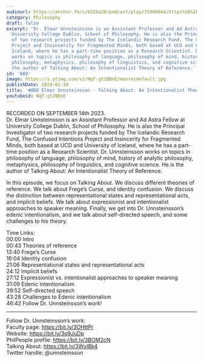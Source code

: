 ```yaml
---
audiourl: https://anchor.fm/s/822ba20/podcast/play/75900044/https%3A%2F%2Fd3ctxlq1ktw2nl.cloudfront.net%2Fstaging%2F2023-8-14%2F37b7b649-bf72-8716-024e-38d9c0b90456.m4a
category: Philosophy
draft: false
excerpt: 'Dr. Elmar Unnsteinsson is an Assistant Professor and Ad Astra Fellow at
  University College Dublin, School of Philosophy. He is also the Principal Investigator
  of two research projects funded by The Icelandic Research Fund, The Confused Intentions
  Project and Insincerity for Fragmented Minds, both based at UCD and University of
  Iceland, where he has a part-time position as a Research Scientist. Dr. Unnsteinsson
  works on topics in philosophy of language, philosophy of mind, history of analytic
  philosophy, metaphysics, philosophy of linguistics, and cognitive science. He is
  the author of Talking About: An Intentionalist Theory of Reference.'
id: '888'
image: https://i.ytimg.com/vi/NqT-gt2BBnE/maxresdefault.jpg
publishDate: 2024-01-18
title: '#888 Elmar Unnsteinsson - Talking About: An Intentionalist Theory of Reference'
youtubeid: NqT-gt2BBnE
---
```

<div class="timelinks">

RECORDED ON SEPTEMBER 14th 2023.  
Dr. Elmar Unnsteinsson is an Assistant Professor and Ad Astra Fellow at University College Dublin, School of Philosophy. He is also the Principal Investigator of two research projects funded by The Icelandic Research Fund, The Confused Intentions Project and Insincerity for Fragmented Minds, both based at UCD and University of Iceland, where he has a part-time position as a Research Scientist. Dr. Unnsteinsson works on topics in philosophy of language, philosophy of mind, history of analytic philosophy, metaphysics, philosophy of linguistics, and cognitive science. He is the author of Talking About: An Intentionalist Theory of Reference.

In this episode, we focus on Talking About. We discuss different theories of reference. We talk about Frege’s Curse, and identity confusion. We discuss the distinction between representational states and representational acts, and implicit beliefs. We talk about expressionist and intentionalist approaches to speaker meaning. Finally, we get into Dr. Unnsteinsson’s edenic intentionalism, and we talk about self-directed speech, and some challenges to his theory.

Time Links:  
<time>00:00</time> Intro  
<time>00:43</time> Theories of reference  
<time>13:40</time> Frege’s Curse  
<time>16:04</time> Identity confusion  
<time>21:06</time> Representational states and representational acts  
<time>24:12</time> Implicit beliefs  
<time>27:12</time> Expressionist vs. intentionalist approaches to speaker meaning  
<time>31:09</time> Edenic intentionalism  
<time>39:52</time> Self-directed speech  
<time>43:28</time> Challenges to Edenic intentionalism  
<time>46:42</time> Follow Dr. Unnsteinsson’s work!

---

Follow Dr. Unnsteinsson’s work:  
Faculty page: https://bit.ly/3OHttPr  
Website: https://bit.ly/3q9JuDp  
PhilPeople profile: https://bit.ly/3BOM2cN  
Talking About: https://bit.ly/3WyIBk4  
Twitter handle: @unnsteinsson
</div>

